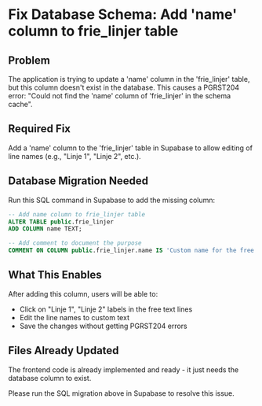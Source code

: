 # Fix Database Schema: Add 'name' column to frie_linjer table

## Problem
The application is trying to update a 'name' column in the 'frie_linjer' table, but this column doesn't exist in the database. This causes a PGRST204 error: "Could not find the 'name' column of 'frie_linjer' in the schema cache".

## Required Fix
Add a 'name' column to the 'frie_linjer' table in Supabase to allow editing of line names (e.g., "Linje 1", "Linje 2", etc.).

## Database Migration Needed
Run this SQL command in Supabase to add the missing column:

```sql
-- Add name column to frie_linjer table
ALTER TABLE public.frie_linjer 
ADD COLUMN name TEXT;

-- Add comment to document the purpose
COMMENT ON COLUMN public.frie_linjer.name IS 'Custom name for the free line (e.g., "Linje 1", "Linje 2", etc.)';
```

## What This Enables
After adding this column, users will be able to:
- Click on "Linje 1", "Linje 2" labels in the free text lines
- Edit the line names to custom text
- Save the changes without getting PGRST204 errors

## Files Already Updated
The frontend code is already implemented and ready - it just needs the database column to exist.

Please run the SQL migration above in Supabase to resolve this issue.
